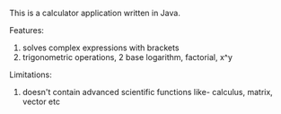 This is a calculator application written in Java.

Features:
1. solves complex expressions with brackets
2. trigonometric operations, 2 base logarithm, factorial, x^y

Limitations:
1. doesn't contain advanced scientific functions like- calculus, matrix, vector etc
